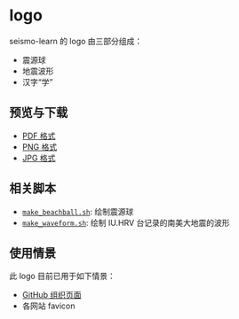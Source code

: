 # logo

seismo-learn 的 logo 由三部分组成：

- 震源球
- 地震波形
- 汉字“学”

## 预览与下载

- [PDF 格式](logo.pdf)
- [PNG 格式](logo.png)
- [JPG 格式](logo.jpg)

## 相关脚本

- [`make_beachball.sh`](make_beachball.sh): 绘制震源球
- [`make_waveform.sh`](make_waveform.sh): 绘制 IU.HRV 台记录的南美大地震的波形

## 使用情景

此 logo 目前已用于如下情景：

- [GitHub 组织页面](https://github.com/organizations/seismo-learn/settings/profile)
- 各网站 favicon
